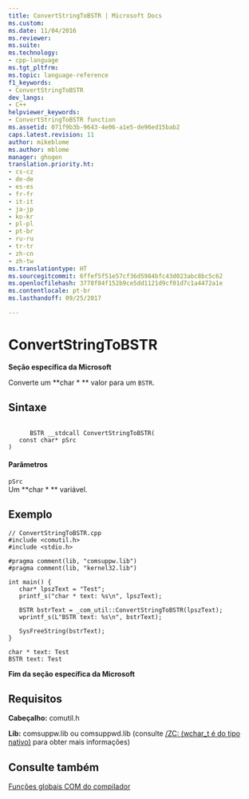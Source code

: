```yaml
---
title: ConvertStringToBSTR | Microsoft Docs
ms.custom: 
ms.date: 11/04/2016
ms.reviewer: 
ms.suite: 
ms.technology:
- cpp-language
ms.tgt_pltfrm: 
ms.topic: language-reference
f1_keywords:
- ConvertStringToBSTR
dev_langs:
- C++
helpviewer_keywords:
- ConvertStringToBSTR function
ms.assetid: 071f9b3b-9643-4e06-a1e5-de96ed15bab2
caps.latest.revision: 11
author: mikeblome
ms.author: mblome
manager: ghogen
translation.priority.ht:
- cs-cz
- de-de
- es-es
- fr-fr
- it-it
- ja-jp
- ko-kr
- pl-pl
- pt-br
- ru-ru
- tr-tr
- zh-cn
- zh-tw
ms.translationtype: HT
ms.sourcegitcommit: 6ffef5f51e57cf36d5984bfc43d023abc8bc5c62
ms.openlocfilehash: 3778f84f152b9ce5dd1121d9cf01d7c1a4472a1e
ms.contentlocale: pt-br
ms.lasthandoff: 09/25/2017

---
```

# <a name="convertstringtobstr"></a>ConvertStringToBSTR
**Seção específica da Microsoft**  
  
 Converte um **char \* ** valor para um `BSTR`.  
  
## <a name="syntax"></a>Sintaxe  
  
```  
  
      BSTR __stdcall ConvertStringToBSTR(  
   const char* pSrc  
)  
```  
  
#### <a name="parameters"></a>Parâmetros  
 `pSrc`  
 Um **char \* ** variável.  
  
## <a name="example"></a>Exemplo  
  
```  
// ConvertStringToBSTR.cpp  
#include <comutil.h>  
#include <stdio.h>  
  
#pragma comment(lib, "comsuppw.lib")  
#pragma comment(lib, "kernel32.lib")  
  
int main() {  
   char* lpszText = "Test";  
   printf_s("char * text: %s\n", lpszText);  
  
   BSTR bstrText = _com_util::ConvertStringToBSTR(lpszText);  
   wprintf_s(L"BSTR text: %s\n", bstrText);  
  
   SysFreeString(bstrText);  
}  
```  
  
```Output  
char * text: Test  
BSTR text: Test  
```  
  
**Fim da seção específica da Microsoft**  
  
## <a name="requirements"></a>Requisitos  
 **Cabeçalho:** comutil.h  
  
 **Lib:** comsuppw.lib ou comsuppwd.lib (consulte [/ZC: (wchar_t é do tipo nativo)](../build/reference/zc-wchar-t-wchar-t-is-native-type.md) para obter mais informações)  
  
## <a name="see-also"></a>Consulte também  
 [Funções globais COM do compilador](../cpp/compiler-com-global-functions.md)

